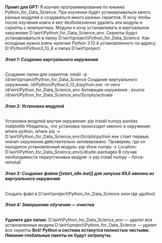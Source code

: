 **Промт для GPT:**
Я изучаю программирование по книжке Python_for_Data_Science. При изучении будет устанавливаться много разных модулей и создаваться много разных скриптов. Я хочу чтобы после изучения книги я мог безболезненно удалить эти модули и скрипты с компьютера. Модули я хочу устанавливать в виртуальное окружение D:\wirt\Python_for_Data_Science_env. Скрипты будут устанавливаться в папку D:\wirt\project\Python_for_Data_Science. Как исходные нужно взять наличие Python 3.13.4 установленного по адресу D:\Python\Python3_13_4 и папка 
D:\wirt\project
###### **Этап 1: Создание виртуального окружения**
Создание папки для скриптов: mkdir -p /d/wirt/project/Python_for_Data_Science
Создание виртуального окружения: /d/Python/Python3_13_4/python.exe -m venv /d/wirt/Python_for_Data_Science_env
Активация окружения : source /d/wirt/Python_for_Data_Science_env/Scripts/activate
###### **Этап 2: Установка модулей**
Установка модулей внутри окружения: pip install numpy pandas matplotlib
Убедитесь, что установка происходит именно в окружение: where python, where pip -> D:\wirt\Python_for_Data_Science_env\Scripts\python.exe стоит первый, значит окружение действительно активировано.
Проверим, где он находится установленный модуль: pip show numpy -> Location: D:\wirt\Python_for_Data_Science_env\Lib\site-packages
В случае необходимости переустановка модуля -> pip install numpy --force-reinstall
###### **Этап 3: Создание файла [[start_idle.bat]] для запуска IDLE именно из виртуального окружения**
Создать файл в D:\wirt\project\Python_for_Data_Science (или где удобно)
###### **Этап 4: Завершение обучения — очистка**
**Удалите две папки:**
D:\wirt\Python_for_Data_Science_env — удалит все установленные модули
D:\wirt\project\Python_for_Data_Science — удалит все скрипты
**Всё! Python и система останутся полностью чистыми. Никакие глобальные пакеты не будут затронуты.**
